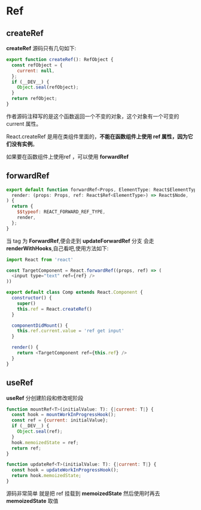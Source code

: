 # Ref

## createRef

**createRef** 源码只有几句如下:

```js
export function createRef(): RefObject {
  const refObject = {
    current: null,
  };
  if (__DEV__) {
    Object.seal(refObject);
  }
  return refObject;
}
```

作者源码注释写的是这个函数返回一个不变的对象，这个对象有一个可变的 current 属性。

React.createRef 是用在类组件里面的，**不能在函数组件上使用 ref 属性，因为它们没有实例**。

如果要在函数组件上使用ref ，可以使用 **forwardRef**

## forwardRef

```js
export default function forwardRef<Props, ElementType: React$ElementType>(
  render: (props: Props, ref: React$Ref<ElementType>) => React$Node,
) {
  return {
    $$typeof: REACT_FORWARD_REF_TYPE,
    render,
  };
}
```

当 tag 为 **ForwardRef**,便会走到 **updateForwardRef** 分支 会走 **renderWithHooks**,自己看吧,使用方法如下:

```js
import React from 'react'

const TargetComponent = React.forwardRef((props, ref) => (
  <input type="text" ref={ref} />
))

export default class Comp extends React.Component {
  constructor() {
    super()
    this.ref = React.createRef()
  }

  componentDidMount() {
    this.ref.current.value = 'ref get input'
  }

  render() {
    return <TargetComponent ref={this.ref} />
  }
}
```

## useRef

**useRef** 分创建阶段和修改呢阶段

```js
function mountRef<T>(initialValue: T): {|current: T|} {
  const hook = mountWorkInProgressHook();
  const ref = {current: initialValue};
  if (__DEV__) {
    Object.seal(ref);
  }
  hook.memoizedState = ref;
  return ref;
}

function updateRef<T>(initialValue: T): {|current: T|} {
  const hook = updateWorkInProgressHook();
  return hook.memoizedState;
}
```

源码非常简单 就是把 ref 挂载到 **memoizedState** 然后使用时再去 **memoizedState** 取值